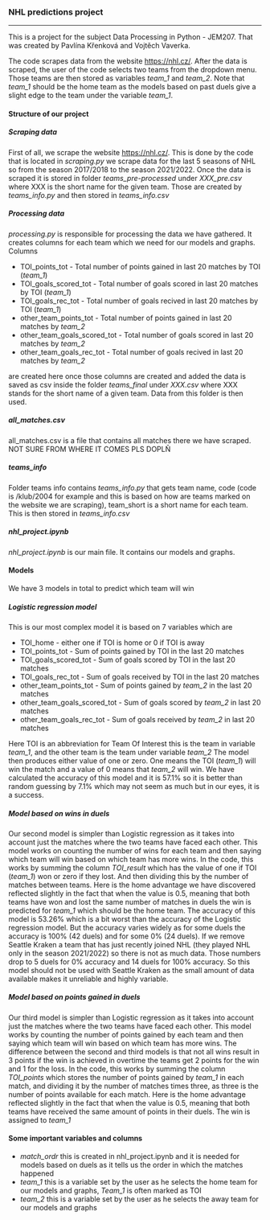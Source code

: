 ### NHL predictions project
---
This is a project for the subject Data Processing in Python - JEM207. That was created by Pavlína Křenková and Vojtěch Vaverka.

The code scrapes data from the website https://nhl.cz/. After the data is scraped, the user of the code selects two teams from the dropdown menu. Those teams are then stored as variables *team_1* and *team_2*. Note that *team_1* should be the home team as the models based on past duels give a slight edge to the team under the variable *team_1*.

#### Structure of our project

##### Scraping data

First of all, we scrape the website https://nhl.cz/. This is done by the code that is located in *scraping.py* we scrape data for the last 5 seasons of NHL so from the season 2017/2018 to the season 2021/2022. Once the data is scraped it is stored in folder *teams_pre-processed* under *XXX_pre.csv* where XXX is the short name for the given team. Those are created by *teams_info.py* and then stored in *teams_info.csv*

#####  Processing data
*processing.py* is responsible for processing the data we have gathered. It creates columns for each team which we need for our models and graphs. Columns
* TOI_points_tot - Total number of points gained in last 20 matches by TOI (*team_1*)
* TOI_goals_scored_tot - Total number of goals scored in last 20 matches by TOI (*team_1*)
* TOI_goals_rec_tot - Total number of goals recived in last 20 matches by TOI (*team_1*)
* other_team_points_tot - Total number of points gained in last 20 matches by *team_2*
* other_team_goals_scored_tot - Total number of goals scored in last 20 matches by *team_2*
* other_team_goals_rec_tot - Total number of goals recived in last 20 matches by *team_2*

are created here once those columns are created and added the data is saved as csv inside the folder *teams_final* under *XXX.csv* where XXX stands for the short name of a given team. Data from this folder is then used.

#####  all_matches.csv
all_matches.csv is a file that contains all matches there we have scraped. NOT SURE FROM WHERE IT COMES PLS DOPLŇ

##### teams_info
Folder teams info contains *teams_info.py* that gets team name, code (code is /klub/2004 for example and this is based on how are teams marked on the website we are scraping), team_short is a short name for each team. This is then stored in *teams_info.csv*

##### nhl_project.ipynb
*nhl_project.ipynb* is our main file. It contains our models and graphs.

#### Models

We have 3 models in total to predict which team will win

##### Logistic regression model

This is our most complex model it is based on 7 variables which are 
* TOI_home - either one if TOI is home or 0 if TOI is away
* TOI_points_tot - Sum of points gained by TOI in the last 20 matches
* TOI_goals_scored_tot - Sum of goals scored by TOI in the last 20 matches
* TOI_goals_rec_tot - Sum of goals received by TOI in the last 20 matches
* other_team_points_tot - Sum of points gained by *team_2* in the last 20 matches
* other_team_goals_scored_tot - Sum of goals scored by *team_2* in last 20 matches
* other_team_goals_rec_tot - Sum of goals received by *team_2* in last 20 matches

Here TOI is an abbreviation for Team Of Interest this is the team in variable *team_1*, and the other team is the team under variable *team_2* The model then produces either value of one or zero. One means the TOI (*team_1*) will win the match and a value of 0 means that *team_2* will win.
We have calculated the accuracy of this model and it is 57.1% so it is better than random guessing by 7.1% which may not seem as much but in our eyes, it is a success.

##### Model based on wins in duels

Our second model is simpler than Logistic regression as it takes into account just the matches where the two teams have faced each other. This model works on counting the number of wins for each team and then saying which team will win based on which team has more wins. In the code, this works by summing the column *TOI_result* which has the value of one if TOI (*team_1*) won or zero if they lost. And then dividing this by the number of matches between teams.
Here is the home advantage we have discovered reflected slightly in the fact that when the value is 0.5, meaning that both teams have won and lost the same number of matches in duels the win is predicted for *team_1* which should be the home team.
The accuracy of this model is 53.26% which is a bit worst than the accuracy of the Logistic regression model. But the accuracy varies widely as for some duels the accuracy is 100% (42 duels) and for some 0% (24 duels). If we remove Seattle Kraken a team that has just recently joined NHL (they played NHL only in the season 2021/2022) so there is not as much data. Those numbers drop to 5 duels for 0% accuracy and 14 duels for 100% accuracy. So this model should not be used with Seattle Kraken as the small amount of data available makes it unreliable and highly variable.

##### Model based on points gained in duels

Our third model is simpler than Logistic regression as it takes into account just the matches where the two teams have faced each other. This model works by counting the number of points gained by each team and then saying which team will win based on which team has more wins. The difference between the second and third models is that not all wins result in 3 points if the win is achieved in overtime the teams get 2 points for the win and 1 for the loss. In the code, this works by summing the column *TOI_points* which stores the number of points gained by *team_1* in each match, and dividing it by the number of matches times three, as three is the number of points available for each match.
Here is the home advantage reflected slightly in the fact that when the value is 0.5, meaning that both teams have received the same amount of points in their duels. The win is assigned to *team_1* 

#### Some important variables and columns
* *match_ordr* this is created in nhl_project.ipynb and it is needed for models based on duels as it tells us the order in which the matches happened
* *team_1* this is a variable set by the user as he selects the home team for our models and graphs, *Team_1* is often marked as TOI
* *team_2* this is a variable set by the user as he selects the away team for our models and graphs
